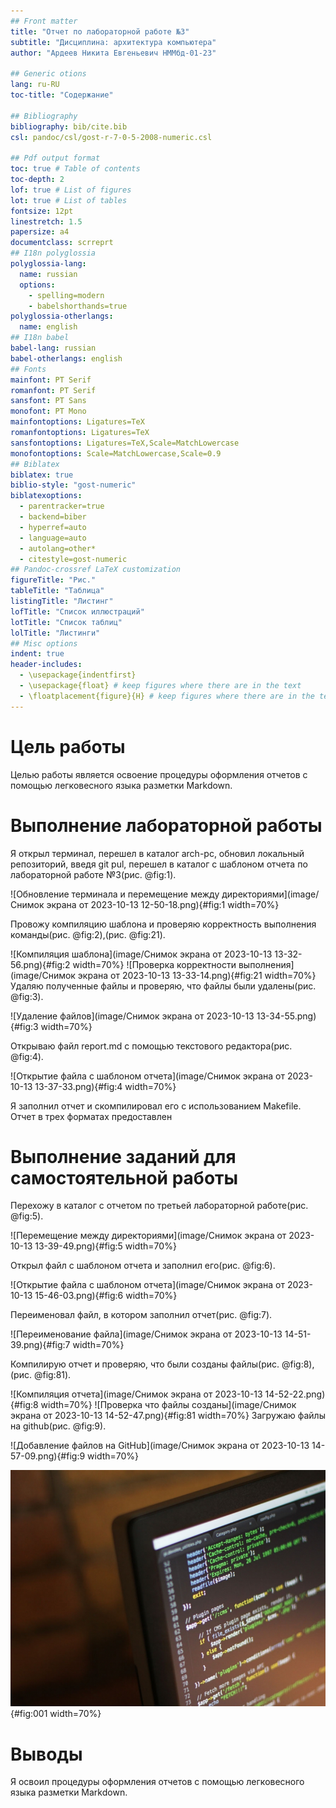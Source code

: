 ```yaml
---
## Front matter
title: "Отчет по лабораторной работе №3"
subtitle: "Дисциплина: архитектура компьютера"
author: "Ардеев Никита Евгеньевич НММбд-01-23"

## Generic otions
lang: ru-RU
toc-title: "Содержание"

## Bibliography
bibliography: bib/cite.bib
csl: pandoc/csl/gost-r-7-0-5-2008-numeric.csl

## Pdf output format
toc: true # Table of contents
toc-depth: 2
lof: true # List of figures
lot: true # List of tables
fontsize: 12pt
linestretch: 1.5
papersize: a4
documentclass: scrreprt
## I18n polyglossia
polyglossia-lang:
  name: russian
  options:
	- spelling=modern
	- babelshorthands=true
polyglossia-otherlangs:
  name: english
## I18n babel
babel-lang: russian
babel-otherlangs: english
## Fonts
mainfont: PT Serif
romanfont: PT Serif
sansfont: PT Sans
monofont: PT Mono
mainfontoptions: Ligatures=TeX
romanfontoptions: Ligatures=TeX
sansfontoptions: Ligatures=TeX,Scale=MatchLowercase
monofontoptions: Scale=MatchLowercase,Scale=0.9
## Biblatex
biblatex: true
biblio-style: "gost-numeric"
biblatexoptions:
  - parentracker=true
  - backend=biber
  - hyperref=auto
  - language=auto
  - autolang=other*
  - citestyle=gost-numeric
## Pandoc-crossref LaTeX customization
figureTitle: "Рис."
tableTitle: "Таблица"
listingTitle: "Листинг"
lofTitle: "Список иллюстраций"
lotTitle: "Список таблиц"
lolTitle: "Листинги"
## Misc options
indent: true
header-includes:
  - \usepackage{indentfirst}
  - \usepackage{float} # keep figures where there are in the text
  - \floatplacement{figure}{H} # keep figures where there are in the text
---
```


# Цель работы

Целью работы является освоение процедуры оформления отчетов с помощью легковесного
языка разметки Markdown.


# Выполнение лабораторной работы

Я открыл терминал, перешел в каталог arch-pc,  обновил локальный репозиторий, введя git pul, перешел в каталог с шаблоном отчета по лабораторной работе №3(рис. @fig:1).

![Обновление терминала и перемещение между директориями](image/Снимок экрана от 2023-10-13 12-50-18.png){#fig:1 width=70%}

Провожу компиляцию шаблона и проверяю корректность выполнения команды(рис. @fig:2),(рис. @fig:21). 

![Компиляция шаблона](image/Снимок экрана от 2023-10-13 13-32-56.png){#fig:2 width=70%}
![Проверка корректности выполнения](image/Снимок экрана от 2023-10-13 13-33-14.png){#fig:21 width=70%}
Удаляю полученные файлы и проверяю, что файлы были удалены(рис. @fig:3). 

![Удаление файлов](image/Снимок экрана от 2023-10-13 13-34-55.png){#fig:3 width=70%}

Открываю файл report.md  с помощью текстового редактора(рис. @fig:4).

![Открытие файла с шаблоном отчета](image/Снимок экрана от 2023-10-13 13-37-33.png){#fig:4 width=70%}

Я заполнил отчет и скомпилировал его с использованием Makefile. Отчет в трех форматах предоставлен
# Выполнение заданий для самостоятельной работы
Перехожу в каталог с отчетом по третьей лабораторной работе(рис. @fig:5). 

![Перемещение между директориями](image/Снимок экрана от 2023-10-13 13-39-49.png){#fig:5 width=70%}

Открыл файл с шаблоном отчета и заполнил его(рис. @fig:6). 

![Открытие файла с шаблоном отчета](image/Снимок экрана от 2023-10-13 15-46-03.png){#fig:6 width=70%}

Переименовал файл, в котором заполнил отчет(рис. @fig:7). 

![Переименование файла](image/Снимок экрана от 2023-10-13 14-51-39.png){#fig:7 width=70%}

Компилирую отчет и проверяю, что были созданы файлы(рис. @fig:8),(рис. @fig:81).

![Компиляция отчета](image/Снимок экрана от 2023-10-13 14-52-22.png){#fig:8 width=70%}
![Проверка что файлы созданы](image/Снимок экрана от 2023-10-13 14-52-47.png){#fig:81 width=70%}
Загружаю файлы на  github(рис. @fig:9). 

![Добавление файлов на GitHub](image/Снимок экрана от 2023-10-13 14-57-09.png){#fig:9 width=70%}

 

![Название рисунка](image/placeimg_800_600_tech.jpg){#fig:001 width=70%}

# Выводы

Я освоил процедуры оформления отчетов с помощью легковесного языка разметки Markdown.


